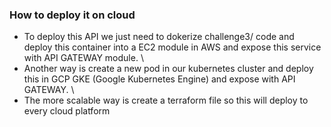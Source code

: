 ### How to deploy it on cloud

- To deploy this API we just need to dokerize challenge3/ code and deploy this container into a EC2 module in AWS and expose this service with API GATEWAY module. \
- Another way is create a new pod in our kubernetes cluster and deploy this in GCP GKE (Google Kubernetes Engine) and expose with API GATEWAY. \
- The more scalable way is create a terraform file so this will deploy to every cloud platform
